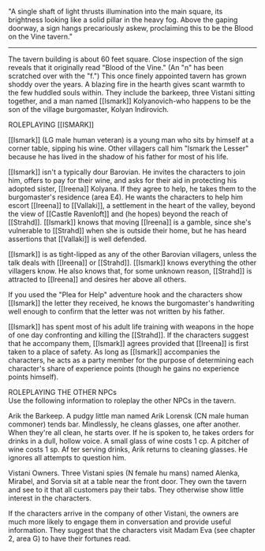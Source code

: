 "A single shaft of light thrusts illumination into the main square, its brightness looking like a solid pillar in the heavy fog. Above the gaping doorway, a sign hangs precariously askew, proclaiming this to be the Blood on the Vine tavern."
__________________________________

The tavern building is about 60 feet square. Close inspection of the sign reveals that it originally read "Blood of the Vine." (An "n" has been scratched over with the "f.") This once finely appointed tavern has grown shoddy over the years. A blazing fire in the hearth gives scant warmth to the few huddled souls within. They include the barkeep, three Vistani sitting together, and a man named [[Ismark]] Kolyanovich-who happens to be the son of the village burgomaster, Kolyan lndirovich.

ROLEPLAYING [[ISMARK]]

[[Ismark]] (LG male human veteran) is a young man who sits by himself at a corner table, sipping his wine. Other villagers call him "lsmark the Lesser" because he has lived in the shadow of his father for most of his life.

[[Ismark]] isn't a typically dour Barovian. He invites the characters to join him, offers to pay for their wine, and asks for their aid in protecting his adopted sister, [[Ireena]] Kolyana. If they agree to help, he takes them to the burgomaster's residence (area E4). He wants the characters to help him escort [[Ireena]] to [[Vallaki]], a settlement in the heart of the valley, beyond the view of [[Castle Ravenloft]] and (he hopes) beyond the reach of [[Strahd]]. [[Ismark]] knows that moving [[Ireena]] is a gamble, since she's vulnerable to [[Strahd]] when she is outside their home, but he has heard assertions that [[Vallaki]] is well defended.

[[Ismark]] is as tight-lipped as any of the other Barovian villagers, unless the talk deals with [[Ireena]] or [[Strahd]]. [[Ismark]] knows everything the other villagers know. He also knows that, for some unknown reason, [[Strahd]] is attracted to [[Ireena]] and desires her above all others.

If you used the "Plea for Help" adventure hook and the characters show [[Ismark]] the letter they received, he knows the burgomaster's handwriting well enough to confirm that the letter was not written by his father.

[[Ismark]] has spent most of his adult life training with weapons in the hope of one day confronting and killing the [[Strahd]]. If the characters suggest that he accompany them, [[Ismark]] agrees provided that [[Ireena]] is first taken to a place of safety. As long as [[Ismark]] accompanies the characters, he acts as a party member for the purpose of determining each character's share of experience points (though he gains no experience points himself).

ROLEPLAYING THE OTHER NPCs  
Use the following information to roleplay the other NPCs in the tavern.

Arik the Barkeep. A pudgy little man named Arik Lorensk (CN male human commoner) tends bar.
Mindlessly, he cleans glasses, one after another. When they're all clean, he starts over. If he is spoken to, he takes orders for drinks in a dull, hollow voice. A small glass of wine costs 1 cp. A pitcher of wine costs 1 sp. Af­ ter serving drinks, Arik returns to cleaning glasses. He ignores all attempts to question him.

Vistani Owners. Three Vistani spies (N female hu­ mans) named Alenka, Mirabel, and Sorvia sit at a table near the front door. They own the tavern and see to it that all customers pay their tabs. They otherwise show little interest in the characters.

If the characters arrive in the company of other Vistani, the owners are much more likely to engage them in conversation and provide useful information. They suggest that the characters visit Madam Eva (see chapter 2, area G) to have their fortunes read.